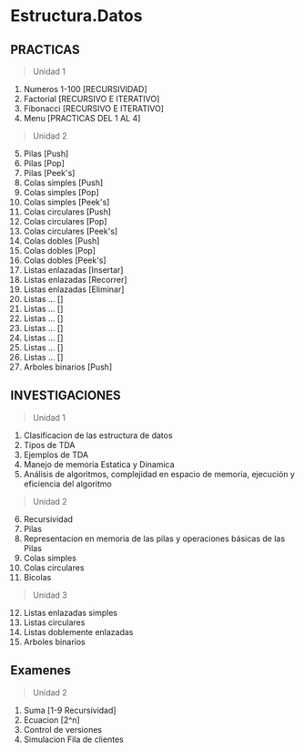 # Estructura.Datos

## PRACTICAS 
 > Unidad 1
 1. Numeros 1-100 [RECURSIVIDAD]
 2. Factorial [RECURSIVO E ITERATIVO]
 3. Fibonacci [RECURSIVO E ITERATIVO]
 4. Menu [PRACTICAS DEL 1 AL 4]
 > Unidad 2
 5. Pilas [Push]
 6. Pilas [Pop]
 7. Pilas [Peek's]
 8. Colas simples [Push]
 9. Colas simples [Pop]
 10. Colas simples [Peek's]
 11. Colas circulares [Push]
 12. Colas circulares [Pop]
 13. Colas circulares [Peek's]
 14. Colas dobles [Push]
 15. Colas dobles [Pop]
 16. Colas dobles [Peek's]
 17. Listas enlazadas [Insertar]
 18. Listas enlazadas [Recorrer]
 19. Listas enlazadas [Eliminar]
 20. Listas ... []
 21. Listas ... []
 22. Listas ... []
 23. Listas ... []
 24. Listas ... []
 25. Listas ... []
 26. Listas ... []
 27. Arboles binarios [Push]
 
## INVESTIGACIONES 
 > Unidad 1
 1. Clasificacion de las estructura de datos
 2. Tipos de TDA
 3. Ejemplos de TDA
 4. Manejo de memoria Estatica y Dinamica
 5. Análisis de algoritmos, complejidad en espacio de memoria, ejecución y eficiencia del algoritmo
 > Unidad 2
 6. Recursividad
 7. Pilas
 8. Representacion en memoria de las pilas y operaciones básicas de las Pilas
 9. Colas simples
 10. Colas circulares
 11. Bicolas
 > Unidad 3
 12. Listas enlazadas simples
 13. Listas circulares
 14. Listas doblemente enlazadas 
 15. Arboles binarios
 
 ## Examenes
 > Unidad 2
 1. Suma [1-9 Recursividad]
 2. Ecuacion [2^n]
 3. Control de versiones
 4. Simulacion Fila de clientes
